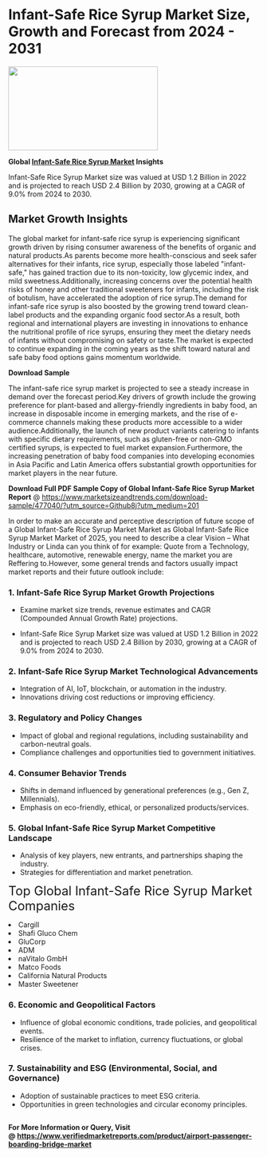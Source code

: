 <H1>Infant-Safe Rice Syrup Market Size, Growth and Forecast from 2024 - 2031</H1><img class="aligncenter size-medium wp-image-584254" src="https://thirdeyenews.in/wp-content/uploads/2024/09/Global-Market-Research-300x168.jpeg" alt="" width="300" height="168" /><p><strong>Global&nbsp;<a href="https://www.marketsizeandtrends.com/download-sample/477040/?utm_source=Github8j?utm_medium=201">Infant-Safe Rice Syrup Market</a> Insights</strong></p><p>Infant-Safe Rice Syrup Market size was valued at USD 1.2 Billion in 2022 and is projected to reach USD 2.4 Billion by 2030, growing at a CAGR of 9.0% from 2024 to 2030.</p><p><h2>Market Growth Insights</h2> <p>The global market for infant-safe rice syrup is experiencing significant growth driven by rising consumer awareness of the benefits of organic and natural products.As parents become more health-conscious and seek safer alternatives for their infants, rice syrup, especially those labeled "infant-safe," has gained traction due to its non-toxicity, low glycemic index, and mild sweetness.Additionally, increasing concerns over the potential health risks of honey and other traditional sweeteners for infants, including the risk of botulism, have accelerated the adoption of rice syrup.The demand for infant-safe rice syrup is also boosted by the growing trend toward clean-label products and the expanding organic food sector.As a result, both regional and international players are investing in innovations to enhance the nutritional profile of rice syrups, ensuring they meet the dietary needs of infants without compromising on safety or taste.The market is expected to continue expanding in the coming years as the shift toward natural and safe baby food options gains momentum worldwide.</p> <p><strong>Download Sample</strong></p> <p>The infant-safe rice syrup market is projected to see a steady increase in demand over the forecast period.Key drivers of growth include the growing preference for plant-based and allergy-friendly ingredients in baby food, an increase in disposable income in emerging markets, and the rise of e-commerce channels making these products more accessible to a wider audience.Additionally, the launch of new product variants catering to infants with specific dietary requirements, such as gluten-free or non-GMO certified syrups, is expected to fuel market expansion.Furthermore, the increasing penetration of baby food companies into developing economies in Asia Pacific and Latin America offers substantial growth opportunities for market players in the near future.<p><span class=""><strong>Download Full PDF Sample Copy of Global Infant-Safe Rice Syrup Market Report</strong> @ <a href="https://www.marketsizeandtrends.com/download-sample/477040/?utm_source=Github8j?utm_medium=201" target="_blank">https://www.marketsizeandtrends.com/download-sample/477040/?utm_source=Github8j?utm_medium=201</a></span></p><p>In order to make an accurate and perceptive description of future scope of a Global&nbsp;Infant-Safe Rice Syrup Market Market as Global&nbsp;Infant-Safe Rice Syrup Market Market of 2025, you need to describe a clear Vision &ndash; What Industry or Linda can you think of for example: Quote from a Technology, healthcare, automotive, renewable energy, name the market you are Reffering to.However, some general trends and factors usually impact market reports and their future outlook include:</p><h3>1.&nbsp;<strong>Infant-Safe Rice Syrup Market Growth Projections</strong></h3><ul><li>Examine market size trends, revenue estimates and CAGR (Compounded Annual Growth Rate) projections.</li><li><p>Infant-Safe Rice Syrup Market size was valued at USD 1.2 Billion in 2022 and is projected to reach USD 2.4 Billion by 2030, growing at a CAGR of 9.0% from 2024 to 2030.</p></li></ul><h3>2.&nbsp;<strong>Infant-Safe Rice Syrup Market Technological Advancements</strong></h3><ul><li>Integration of AI, IoT, blockchain, or automation in the industry.</li><li>Innovations driving cost reductions or improving efficiency.</li></ul><h3>3.&nbsp;<strong>Regulatory and Policy Changes</strong></h3><ul><li>Impact of global and regional regulations, including sustainability and carbon-neutral goals.</li><li>Compliance challenges and opportunities tied to government initiatives.</li></ul><h3>4.&nbsp;<strong>Consumer Behavior Trends</strong></h3><ul><li>Shifts in demand influenced by generational preferences (e.g., Gen Z, Millennials).</li><li>Emphasis on eco-friendly, ethical, or personalized products/services.</li></ul><h3>5.&nbsp;<strong>Global Infant-Safe Rice Syrup Market Competitive Landscape</strong></h3><ul><li>Analysis of key players, new entrants, and partnerships shaping the industry.</li><li>Strategies for differentiation and market penetration.</li></ul><p data-pm-slice="1 1 []"><span style="color: inherit; font-family: inherit; font-size: 25px;">Top Global Infant-Safe Rice Syrup Market Companies</span></p><div class="" data-test-id=""><p><li>Cargill</li><li> Shafi Gluco Chem</li><li> GluCorp</li><li> ADM</li><li> naVitalo GmbH</li><li> Matco Foods</li><li> California Natural Products</li><li> Master Sweetener</li></p></div><h3>6.&nbsp;<strong>Economic and Geopolitical Factors</strong></h3><ul><li>Influence of global economic conditions, trade policies, and geopolitical events.</li><li>Resilience of the market to inflation, currency fluctuations, or global crises.</li></ul><h3>7.&nbsp;<strong>Sustainability and ESG (Environmental, Social, and Governance)</strong></h3><ul><li>Adoption of sustainable practices to meet ESG criteria.</li><li>Opportunities in green technologies and circular economy principles.</li></ul><h2><strong style="font-size: 14px;">For More Information or Query, Visit @&nbsp;</strong><a style="background-color: #ffffff; font-size: 14px;" href="https://www.marketsizeandtrends.com/report/infant-safe-rice-syrup-market/" target="_blank">https://www.verifiedmarketreports.com/product/airport-passenger-boarding-bridge-market</a></h2>